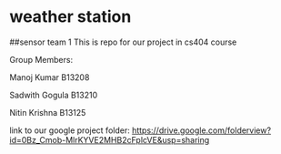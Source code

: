 # weather station
##sensor team 1
This is repo for our project in cs404 course

Group Members:

Manoj Kumar B13208

Sadwith Gogula B13210

Nitin Krishna  B13125

link to our  google project folder:
https://drive.google.com/folderview?id=0Bz_Cmob-MlrKYVE2MHB2cFplcVE&usp=sharing
